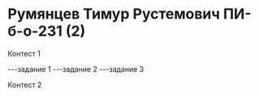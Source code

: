 # Румянцев Тимур Рустемович ПИ-б-о-231 (2)

Контест 1

---задание 1
---задание 2
---задание 3

Контест 2


